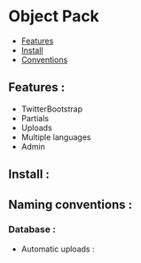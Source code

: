 
# Object Pack

* [Features](#features)
* [Install](#install)
* [Conventions](#conventions)

<a name="features"></a>
## Features :

* TwitterBootstrap
* Partials
* Uploads
* Multiple languages
* Admin

<a name="install"></a>
## Install :

<a name="conventions"></a>
## Naming conventions :

### Database :

* Automatic uploads :


